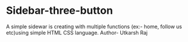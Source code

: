 # Sidebar-three-button
A simple sidewar is creating with multiple functions (ex:- home, follow us etc)using simple HTML CSS language.
Author- Utkarsh Raj
